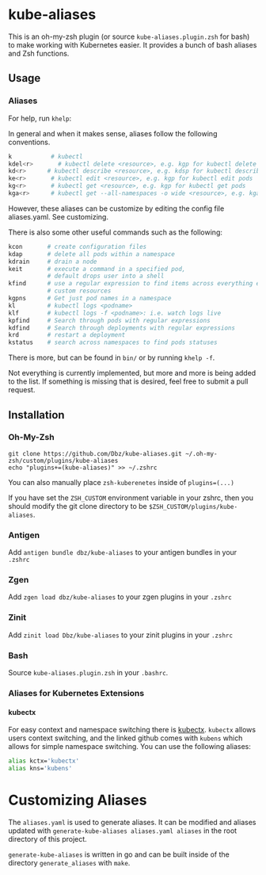 # kube-aliases

This is an oh-my-zsh plugin (or source `kube-aliases.plugin.zsh` for bash) to
make working with Kubernetes easier. It provides a bunch of bash aliases and
Zsh functions. 

## Usage

### Aliases

For help, run `khelp`:

In general and when it makes sense, aliases follow the following conventions.

```bash
k           # kubectl
kdel<r>       # kubectl delete <resource>, e.g. kgp for kubectl delete pods
kd<r>      # kubectl describe <resource>, e.g. kdsp for kubectl describe pod
ke<r>       # kubectl edit <resource>, e.g. kgp for kubectl edit pods
kg<r>       # kubectl get <resource>, e.g. kgp for kubectl get pods
kga<r>      # kubectl get --all-namespaces -o wide <resource>, e.g. kgap for kubectl --all-namespaces -o wide get pods
```

However, these aliases can be customize by editing the config file
aliases.yaml. See customizing.

There is also some other useful commands such as the following:

```bash
kcon       # create configuration files
kdap       # delete all pods within a namespace
kdrain     # drain a node
keit       # execute a command in a specified pod,
           # default drops user into a shell
kfind      # use a regular expression to find items across everything except
           # custom resources
kgpns      # Get just pod names in a namespace
kl         # kubectl logs <podname>
klf        # kubectl logs -f <podname>: i.e. watch logs live
kpfind     # Search through pods with regular expressions
kdfind     # Search through deployments with regular expressions
krd        # restart a deployment
kstatus    # search across namespaces to find pods statuses
```
There is more, but can be found in `bin/` or by running `khelp -f`.

Not everything is currently implemented, but more and more is being added to
the list. If something is missing that is desired, feel free to submit a pull
request.


## Installation

### Oh-My-Zsh

```
git clone https://github.com/Dbz/kube-aliases.git ~/.oh-my-zsh/custom/plugins/kube-aliases
echo "plugins+=(kube-aliases)" >> ~/.zshrc
```

You can also manually place `zsh-kuberenetes` inside of `plugins=(...)`

If you have set the `ZSH_CUSTOM` environment variable in your zshrc, then you should modify the git clone directory to be `$ZSH_CUSTOM/plugins/kube-aliases`.

### Antigen

Add `antigen bundle dbz/kube-aliases` to your antigen bundles in your `.zshrc`

### Zgen

Add `zgen load dbz/kube-aliases` to your zgen plugins in your `.zshrc`

### Zinit

Add `zinit load Dbz/kube-aliases` to your zinit plugins in your `.zshrc`

### Bash

Source `kube-aliases.plugin.zsh` in your `.bashrc`.

### Aliases for Kubernetes Extensions

#### kubectx
For easy context and namespace switching there is
[kubectx](https://github.com/ahmetb/kubectx). `kubectx` allows users context
switching, and the linked github comes with `kubens` which allows for simple
namespace switching. You can use the following aliases:

```bash
alias kctx='kubectx'
alias kns='kubens'
```

# Customizing Aliases

The `aliases.yaml` is used to generate aliases. It can be modified and aliases
updated with `generate-kube-aliases aliases.yaml aliases` in the root directory of this project. 

`generate-kube-aliases` is written in go and can be built inside of the directory
`generate_aliases` with `make`.
